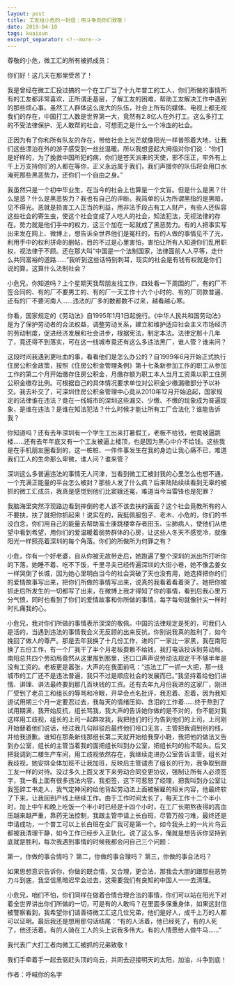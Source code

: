 ```yaml
---
layout: post
title: 工友给小危的一封信：用斗争向你们致敬！
date: 2019-04-10
tags: kuaixun
excerpt_separator: <!--more-->
---
```


尊敬的小危，微工汇的所有被抓成员：

你们好！这几天在那里受苦了！

我是曾经在微工汇投过搞的一个在工厂当了十九年普工的工人，你们所做的事情所有的工友都非常喜欢，正所谓走基层，了解工友的困难，帮助工友解决工作中遇到的那些烦心事。虽然工人群体这么庞大的队伍，社会上所有的媒体、电视上都无视我们的存在，中国打工人数是世界第一大，竟然有2.8亿人在外打工。这么多打工的不受法律保护、无人敢帮的社会，可想而之是什么一个冷血的社会。

正因为有了你和所有队友的存在，带给社会上光芒就像阳光一样普照着大地，让我们这些漂泊在外的游子感受到一丝丝温暖。所以我想竖起大拇指对你们说：“你们是好样的，为了挽救中国所犯的病，你们是苍天派来的天使，邪不压正，牢外有上千上万支持你们的人都在等你，正义永远属于我们，我们声援你的队伍将会用口水淹死那些黑恶势力，还你们一个自由之身。”

我虽然只是一个初中毕业生，在当今的社会上也算是一个文盲。但是什么是黑？什么是恶？什么是黑恶势力？我也有自己的评断。我简单的认为所谓黑指的是黑暗，见不得光。恶就是损害工人正当的利益，用非法手段占有工人财产，有些人还纵容这些社会的寄生虫，使这个社会变成了人吃人的社会，知法犯法，无视法律的存在。势力就是他们手中的权力，这三个加在一起就成了黑恶势力。有的人把事实写出来发在网上、微博上，想告诉全世界他们是冤枉的，有的人做的事情见不了光，利用手中的权利拼命的删帖，目的不过是心里害怕，害怕让所有人知道你们乱用职权，视法律于不顾。还在那大叫“中国是一个法制国家，法律面前人人平等，走什么共同富裕的道路……”我听到这些话特别刺耳，现实的社会是有钱有权就是你们说的算，这算什么法制社会？

小危兄，你知道吗？上个星期天我帮朋友找工作，四处看一下周围的厂，有的厂不签合同的、有的厂不要男工的、有的厂一天工作十六个小时的、有的厂罚款普遍、还有的厂不要河南人……违法的厂多的数都数不过来，越看越心寒。

你看，国家规定的《劳动法》自1995年1月1日起施行。《中华人民共和国劳动法》是为了保护劳动者的合法权益，调整劳动关系，建立和维护适应社会主义市场经济的劳动制度，促进经济发展和社会进步，根据宪法，制定本法。法律定那十几年了，竟还得不到落实，可在这一线城市竟还有这么多违法黑厂，谁人管？谁来问？

这段时间我遇到更吐血的事，看看他们是怎么办公的？自1999年6月开始正式执行住房公积金政策，按照《住房公积金管理条例》第十七条新参加工作的职工从参加工作的第二个月开始缴存住房公积金，月缴存额为职工本人当月工资乘以职工住房公积金缴存比例。可根据自己的具体情况要求单位对公积金少缴漏缴部分予以补交。我去补交了，可深圳住房公积金管理中心竟从2010年12月开始追起，国家规定的法律谁在违法？竟在一线城市的深圳这些漏交、少缴、不缴的现象成为普遍现象，是谁在违法？是谁在知法犯法？什么时候才能让所有工厂合法化？谁能告诉我？

你知道吗？还有去年深圳有一个学生工出来打暑假工，老板不给钱，他竟被逼跳楼……还有去年年底又有一个工友被逼上楼顶，也是因为黑心中介不给钱。这些我是在手机朋友圈看到的，这一桩桩、一件件事发生在我的身边让我心痛不已，难道我们工人的生命那么卑微，谁人问？谁来管？

深圳这么多普遍违法的事情无人问津，当看到微工汇被封我的心里怎么也想不通，一个充满正能量的平台怎么被封？那些人发了什么疯？后来陆陆续续看到无辜的被抓的微工汇成员，我真是感觉到他们比窦娥还冤，难道当今当雷锋也是犯罪？

我脑海里突然浮现路边看到摔倒的老人该不该去扶的画面？这个社会竟教所有的人不要扶，扶了就把你抓起来！说实在的，我挺佩服包子、老木、小危的，你们的书没白念，你们用自己的能量去帮助富士康跳楼幸存者田玉、尘肺病人，使他们从绝望中看到希望，用你们的爱温暖着弱势群体的心房，让这些人冬天不感觉冷，就像阳光一样照亮着深圳的每个角落。你们的所做所为何罪之有？

小危，你有一个好老婆，自从你被无故带走后，她跑遍了整个深圳的派出所打听你的下落，她睡不着、吃不下饭，千里寻夫已经传遍深圳的大街小巷，她不像孟姜女一样哭倒了长城，因为她心里明白当今的社会哭破了天也没有用，她选择把你的们的爱情故事写出来，把你们所做的事情写出来，说真的我看着看着哭了。她把你被抓走后所发生的一切都写了出来，在微博上我才得知了你的事情，看到后我心里万分气愤，同时也看到了你们的爱情故事和你所做的事情，每字每句就像针尖一样时时扎痛我的心。

小危兄，我对你们所做的事情表示深深的敬佩。中国的法律规定是死的，可我们人是活的，当遇到违法的事情我会义无反顾的出来反抗，你别说我真的胜利了，如今挽回了做人的尊严。那是去年我换了十几份工作，进的厂一家比一家黑，我在南阳换了五份工作，有一个厂我干了半个月老板耍赖不给钱，我打电话投诉到劳动局，南阳总共四个劳动局竟然从这里推到那里，还口口声声说劳动法规定干不够半年是没有工资的。老板更是嚣张，大声的在我面前吼：“违法工厂一抓一大把，那一线城市的工厂还不是违法普遍，我只不过是顺应社会的发展而已。”我坚持着给他们讲情、讲理、讲法最终要到那几百块钱的工资。还有去年九月份我进的这家厂，刚进厂受到了老员工和组长的辱骂和冷眼，开早会点名批评，我忍着、忍着，因为我知道试用期三个月一定要忍过去，我每天的情绪压抑、含泪的工作着……终于熬到了试用期满，我开始反抗，组长骂我，我大声的告诉她你做的是不对的，你不能对我这样用工歧视，组长的上司一起群攻我，我把他们的行为告到他们的上司，上司刚开始替着他们说话，经过我几句辩驳后最终他们哑口无言，主管把我调到别的线，并给我道歉。谁知在那条新线那组长第二天就开始给我穿小鞋，我把他的做法又告到办公室，组长的主管当着我的面把组长叫到办公室，把组长叼的抬不起头。后又把我调到二楼生产车间，用工歧视依然存在，我继续走进办公室告诉主管，组长对我歧视，她安排全体加班不让我加班，反映后主管谴责了组长的行为，我争取到跟工友一样的对待。没过多久上面又发下来劳动合同变更协议，强制让所有人必须签字，我一看上面有很多违法内容，我拒签，这下可惹怒了经理，把我叫到办公室让我签辞工书走人，我气定神闲的给他背起劳动法上面被解雇的相关内容，他最终软了下来，让我回到产线上继续工作。由于工作时间太长了，每天工作十二个半小时，加上中午和晚上吃饭一个半小时已经是十四个小时，在工厂长期熬夜得的高血压越来越严重，靠药无法控制，我跟主管申请上长白班，尽管万般刁难，最终还是申请成功，一个普工可以上长白班在全厂我可是第一个。如今我头上的一片片乌云都被我清理干静，如今工作已经步入正轨化。说了这么多，俺就是想告诉你坚持到底就是胜利，每次我遇到事情的时候我都会问自己三个问题：

第一，你做的事合情吗？
第二，你做的事合理吗？
第三，你做的事合法吗？

如果思想意识告诉你，你做的既合情，又合理，更合法，那我会大胆的跟那些恶势力斗到底，我坚信黑暗迟早会过去，这需要我们有良知的中国人一一去清理。

小危兄，咱们不怕，你们同样在做着合情合理合法的事情，你们可以站在阳光下对着全世界讲出你们所做的一切，可是有的人敢吗？在里面多保重身体，如果这封信被警察看到，我希望你们请善待微工汇这几位兄弟，他们是好人，成千上万的人都可以证明。最后我还是想用那句话结尾：“有的人活着，他已经死了，有的人死了，他还活着。有的人骑在工人的头上说我多伟大。有的人情愿给人做牛马……”

我代表广大打工者向微工汇被抓的兄弟致敬！

我们手牵着手一起去驱赶头顶的乌云，共同去迎接明天的太阳，加油，斗争到底！


作者：呼喊你的名字
